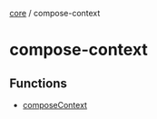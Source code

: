 [core](../index.md) / compose-context

# compose-context

## Functions

- [composeContext](functions/composeContext.md)
